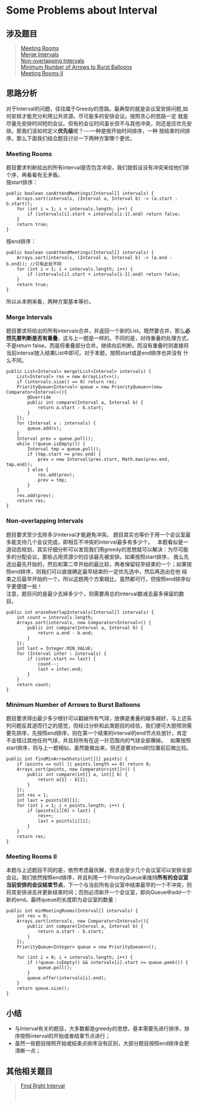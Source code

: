 # Some Problems about Interval

## 涉及题目
> [Meeting Rooms](https://leetcode.com/problems/meeting-rooms/description/)  
> [Merge Intervals](https://leetcode.com/problems/merge-intervals/description/)  
> [Non-overlapping Intervals](https://leetcode.com/problems/non-overlapping-intervals/description/)  
> [Minimum Number of Arrows to Burst Balloons](https://leetcode.com/problems/minimum-number-of-arrows-to-burst-balloons/description/)  
> [Meeting Rooms II](https://leetcode.com/problems/meeting-rooms-ii/description/)  



## 思路分析
对于Interval的问题，往往属于Greedy的思路。最典型的就是会议室安排问题,如何安排才能充分利用公共资源。尽可能多的安排会议。按照贪心的思路一定
就是尽量先安排时间短的会议。但有的会议时间虽长但不与其他冲突，则还是应优先安排。那我们该如何定义**优先级**呢？---一种是按开始时间排序，一种
按结束时间排序。那么下面我们结合题目讨论一下两种方案哪个更优。

### Meeting Rooms
题目要求判断给出的所有interval是否包含冲突，我们就假设没有冲突来给他们排个序，再看看有无矛盾。  
按start排序：

    public boolean canAttendMeetings(Interval[] intervals) {
        Arrays.sort(intervals, (Interval a, Interval b) -> (a.start - b.start));
        for (int i = 1; i < intervals.length; i++) {
            if (intervals[i].start < intervals[i-1].end) return false;
        }
        return true;
    }
按end排序：

    public boolean canAttendMeetings(Interval[] intervals) {
        Arrays.sort(intervals, (Interval a, Interval b) -> (a.end - b.end)); //只有此处不同
        for (int i = 1; i < intervals.length; i++) {
            if (intervals[i].start < intervals[i-1].end) return false;
        }
        return true;
    }

所以从本例来看，两种方案基本等价。

### Merge Intervals
题目要求将给出的所有intervals合并，并返回一个新的List。既然要合并，那么**必然先要判断是否有重叠**，这与上一题是一样的。不同的是，对待重叠的处理方式，
不是return false，而是将重叠部分合并，继续向后判断。而没有重叠时则直接将当前interval放入结果List中即可。对于本题，按照start或是end排序也并没有
什么不同。

    public List<Interval> merge(List<Interval> intervals) {
        List<Interval> res = new ArrayList<>();
        if (intervals.size() == 0) return res;
        PriorityQueue<Interval> queue = new PriorityQueue<>(new Comparator<Interval>(){
            @Override
            public int compare(Interval a, Interval b) {
                return a.start - b.start;
            }
        });
        for (Interval v : intervals) {
            queue.add(v);
        }
        Interval prev = queue.poll();
        while (!queue.isEmpty()) {
            Interval tmp = queue.poll();
            if (tmp.start <= prev.end) {
                prev = new Interval(prev.start, Math.max(prev.end, tmp.end));
            } else {
                res.add(prev);
                prev = tmp;
            }
        }
        res.add(prev);
        return res;
    }
    
### Non-overlapping Intervals
题目要求至少去除多少interval才能避免冲突。 题目其实也等价于用一个会议室最多能支持几个会议完成，即相互不冲突的interval最多有多少个。  
本题看似是一道动态规划，其实仔细分析可以发现我们用greedy的思想就可以解决：为尽可能多的分配会议，那些占用资源少的应该最先被安排。如果按照start排序，
我么先选出最先开始的，然后和第二早开始的最比较，两者保留较早结束的一个；如果按照end排序，则我们可以直接确定最早结束的一定优先选中，然后再选出在他
结束之后最早开始的一个。所以这题两个方案相比，虽然都可行，但按照end排序似乎更便捷一些！  
注意，题目问的是最少去掉多少个，则需要用总的interval数减去最多保留的数目。

    public int eraseOverlapIntervals(Interval[] intervals) {
        int count = intervals.length;
        Arrays.sort(intervals, new Comparator<Interval>() {
            public int compare(Interval a, Interval b) {
                return a.end - b.end;
            }
        });
        int last = Integer.MIN_VALUE;
        for (Interval inter : intervals) {
            if (inter.start >= last) {
                count--;
                last = inter.end;
            }
        }
        return count;
    }

### Minimum Number of Arrows to Burst Balloons
题目要求得出最少多少根针可以戳破所有气球，放佛是重叠的越多越好，与上述系列问题反其道而行之的感觉，但经过分析和此类题目的经验，我们便可大胆预测需要先排序，先按照end排序，则在第一个结束的interval的end节点处放针，肯定不会错过其他任何气球，并且将所有在这一针范围内的气球全部爆掉。  
如果按照start排序，则与上一题相似，虽然能做出来，但还是要对end的位置前后做比较。

    public int findMinArrowShots(int[][] points) {
        if (points == null || points.length == 0) return 0;
        Arrays.sort(points, new Comparator<int[]>() {
            public int compare(int[] a, int[] b) {
                return a[1] - b[1];
            }
        });
        int res = 1;
        int last = points[0][1];
        for (int i = 1; i < points.length; i++) {
            if (points[i][0] > last) {
                res++;
                last = points[i][1];
            }
        }
        return res;
    }

### Meeting Rooms II
本题与上述题目不同的是，依然考虑最优解，但求出至少几个会议室可以安排全部会议。我们依然按照end排序，并且利用一个PriorityQueue来维持**所有的会议室
当前安排的会议结束节点**，下一个与当前所有会议室中结束最早的一个不冲突，则将其安排进去并更新结束时间；否则必须新开一个会议室，即向Queue中add一个新的end。最终queue的长度即为会议室的数量：

    public int minMeetingRooms(Interval[] intervals) {
        int res = 0;
        Arrays.sort(intervals, new Comparator<Interval>(){
            public int compare(Interval a, Interval b) {
                return a.start - b.start;
            }
        });
        PriorityQueue<Integer> queue = new PriorityQueue<>();
        
        for (int i = 0; i < intervals.length; i++) {
            if (!queue.isEmpty() && intervals[i].start >= queue.peek()) {
                queue.poll();
            }
            queue.offer(intervals[i].end);
        }
        return queue.size();
    }


## 小结
+ 与Interval有关的题目，大多数都是greedy的思想，基本需要先进行排序，排序按照interval的开始或者结束节点进行；
+ 虽然一些题目按照开始或结束点排序没有区别，大部分题目按照end排序会更清晰一点；


## 其他相关题目
> [Find Right Interval](https://leetcode.com/problems/find-right-interval/description/)  
> []()  
> []()  
> []()  
